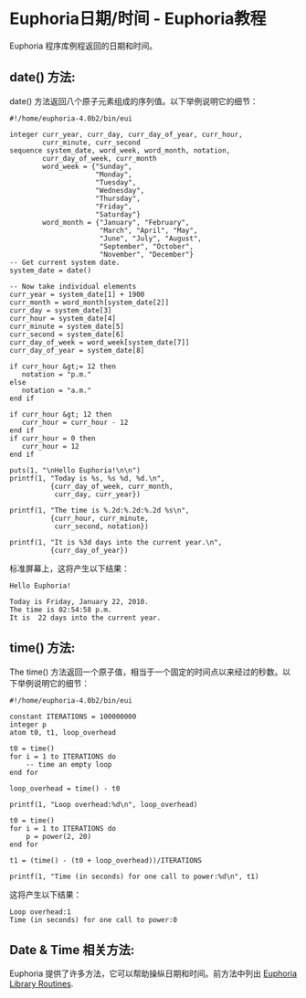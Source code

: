 # Euphoria日期/时间 - Euphoria教程

Euphoria 程序库例程返回的日期和时间。

## date() 方法:

date() 方法返回八个原子元素组成的序列值。以下举例说明它的细节：
 

```
#!/home/euphoria-4.0b2/bin/eui

integer curr_year, curr_day, curr_day_of_year, curr_hour, 
        curr_minute, curr_second
sequence system_date, word_week, word_month, notation, 
        curr_day_of_week, curr_month
        word_week = {"Sunday", 
                     "Monday", 
                     "Tuesday", 
                     "Wednesday", 
                     "Thursday", 
                     "Friday", 
                     "Saturday"}
        word_month = {"January", "February", 
                      "March", "April", "May", 
                      "June", "July", "August", 
                      "September", "October", 
                      "November", "December"}
-- Get current system date.
system_date = date()

-- Now take individual elements
curr_year = system_date[1] + 1900
curr_month = word_month[system_date[2]]
curr_day = system_date[3]
curr_hour = system_date[4]
curr_minute = system_date[5]
curr_second = system_date[6]
curr_day_of_week = word_week[system_date[7]]
curr_day_of_year = system_date[8]

if curr_hour &gt;= 12 then 
   notation = "p.m."
else 
   notation = "a.m."
end if

if curr_hour &gt; 12 then 
   curr_hour = curr_hour - 12
end if
if curr_hour = 0 then 
   curr_hour = 12
end if

puts(1, "\nHello Euphoria!\n\n")
printf(1, "Today is %s, %s %d, %d.\n", 
          {curr_day_of_week, curr_month, 
           curr_day, curr_year})

printf(1, "The time is %.2d:%.2d:%.2d %s\n", 
          {curr_hour, curr_minute, 
           curr_second, notation})

printf(1, "It is %3d days into the current year.\n", 
          {curr_day_of_year})

```


标准屏幕上，这将产生以下结果：
 

```
Hello Euphoria!

Today is Friday, January 22, 2010.
The time is 02:54:58 p.m.
It is  22 days into the current year.

```


## time() 方法:

The time() 方法返回一个原子值，相当于一个固定的时间点以来经过的秒数。以下举例说明它的细节：
 

```
#!/home/euphoria-4.0b2/bin/eui

constant ITERATIONS = 100000000
integer p
atom t0, t1, loop_overhead

t0 = time()
for i = 1 to ITERATIONS do
    -- time an empty loop
end for

loop_overhead = time() - t0

printf(1, "Loop overhead:%d\n", loop_overhead)

t0 = time()
for i = 1 to ITERATIONS do
    p = power(2, 20)
end for

t1 = (time() - (t0 + loop_overhead))/ITERATIONS

printf(1, "Time (in seconds) for one call to power:%d\n", t1)

```


这将产生以下结果：
 

```
Loop overhead:1
Time (in seconds) for one call to power:0

```


## Date & Time 相关方法:

Euphoria 提供了许多方法，它可以帮助操纵日期和时间。前方法中列出 [Euphoria Library Routines](http://www.yiibai.com/euphoria/euphoria_library_routines.html).

 